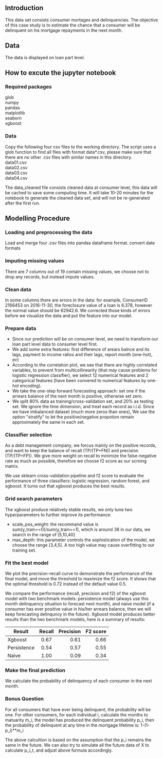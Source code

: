 ## Introduction

This data set consists consumer mortages and delinquencies. The objective of this case study is to estimate the chance that a consumer will be delinquent on his mortgage repayments in the next month. 

## Data

The data is displayed on loan part level.

## How to excute the jupyter notebook
### Required packages
glob  
numpy  
pandas  
matplotlib  
seaborn  
xgboost  

### Data 
Copy the following four csv files to the working directory. The script uses a glob function to find all files with format data*.csv, please make sure that there are no other .csv files with similar names in this directory.  
data01.csv  
data02.csv  
data03.csv  
data04.csv  

The data_cleaned file consists cleaned data at consumer level, this data will be cached to save some computing time. It will take 10-20 minutes for the notebook to generate the cleaned data set, and will not be re-generated after the first run. 

## Modelling Procedure

### Loading and preprocessing the data
Load and merge four .csv files into pandas dataframe format.
convert date formats

### Imputing missing values
There are 7 columns out of 19 contain missing values, we choose not to drop any records, but instead impute values. 

### Clean data
In some columns there are errors in the data: for example, ConsumerID 2166453 on 2016-11-30, the foreclosure value of a loan is 6.378, however the normal value should be 62942.6. We corrected those kinds of errors before we visualize the data and put the feature into our model.

### Prepare data
- Since our prediction will be on consumer level, we need to transform our loan part level data to consumer level first.
- We add some extra features: first difference of arears balnce and its lags, payment to income ratios and their lags, report month (one-hot), ect
- According to the correlation plot, we see that there are highly correlated variables, to prevent from multicollinearity (that may cause problems for logistic regression classifier), we select 12 numerical features and 2 categorical features (have been convered to numerical features by one-hot encoding).
- We take the one-step forward forecasting approach: set one if the arrears balance of the next month is positive, otherwise set zero. 
- We split 80% data as training/cross-validation set, and 20% as testing set. We ignore the time dimension, and treat each record as i.i.d. 
  Since we have imbalanced dataset (much more zeros than ones), We use the option "stratify" to let the positive/negative propotion remain approximately the same in each set.
  
### Classifier selection
As a debt management company, we forcus mainly on the positive records, and want to keep the balance of recall (TP/(TP+FN)) and precision (TP/(TP+FP)). We give more weight on recall to minimize the false-negative rate as much as possible, therefore we choose f2 score as our scroing matrix. 

We use sklearn cross-validation pipeline and f2 score to evaluate the performance of three classifiers: logistic regression, random forest, and xgboost. It turns out that xgboost produces the best results.

### Grid search parameters
The xgboost produce relatively stable results, we only tune two hyperparameters to further improve its performance:
- scale_pos_weight: the recommand value is sum(y_train==0)/sum(y_train==1), which is around 38 in our data, we search in the range of [5,10,40]  
- max_depth: this parameter controls the sophistication of the model, we choose the range [3,4,5]. A too high value may cause overfitting to our training set.  

### Fit the best model
We plot the precision-recall curve to demonstrate the performance of the final model, and move the threshold to maximize the f2 score. It shows that the optimal threshold is 0.72 instead of the default value 0.5. 

We compare the performance (recall, precision and f2) of the xgboost model with two benchmark models: persistence model (always use this month delinquency situation to forecast next month), and naive model (if a consumer has ever positive value in his/her arrears balance, then we will keep forecasting delinquncy in the future). Xgboost model produces  better results than the two benchmark models, here is a summary of results:

| Result        | Recall        | Precision  | F2 score  |
| ------------- |:-------------:| ----------:| ---------:|
| Xgboost       | 0.67          | 0.61       | 0.66      |
| Persistence   | 0.54          | 0.57       | 0.55      |
| Naive         | 1.00          | 0.09       | 0.34      |

### Make the final prediction
We calculate the probability of delinquency of each consumer in the next month. 

### Bonus Question
For all consumers that have ever being delinquent, the probability will be one.
For other consumers, for each individual i,  calculate the months to matuarity m_i, the model has produced the delinquent probability p_i, then the probability of delinquent at any time in the mortgage lifetime is: 1-(1-p_i)**m_i

The above calcultion is based on the assumption that the p_i remains the same in the future. We can also try to simulate all the future data of X to calculate p_i_t, and adjust above formula accordingly. 

